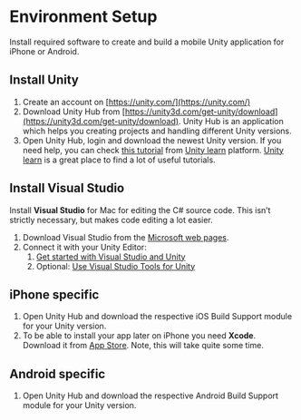 # Environment Setup
Install required software to create and build a mobile Unity application for iPhone or Android.

## Install **Unity**
1. Create an account on [https://unity.com/](https://unity.com/)
1. Download Unity Hub from [https://unity3d.com/get-unity/download](https://unity3d.com/get-unity/download). Unity Hub is an application which helps you creating projects and handling different Unity versions.
1. Open Unity Hub, login and download the newest Unity version. If you need help, you can check [this tutorial](https://learn.unity.com/tutorial/project-configuration-with-unity-hub-1#) from [Unity learn](https://unity.com/learn) platform. [Unity learn](https://unity.com/learn) is a great place to find a lot of useful tutorials.

## Install **Visual Studio**
Install **Visual Studio** for Mac for editing the C# source code. This isn’t strictly necessary, but makes code editing a lot easier.
1. Download Visual Studio from the [Microsoft web pages](https://visualstudio.microsoft.com/vs/mac/).
1. Connect it with your Unity Editor:
    1. [Get started with Visual Studio and Unity](https://docs.microsoft.com/en-us/visualstudio/gamedev/unity/get-started/getting-started-with-visual-studio-tools-for-unity?pivots=macos)
    1. Optional: [Use Visual Studio Tools for Unity](https://docs.microsoft.com/en-us/visualstudio/gamedev/unity/get-started/using-visual-studio-tools-for-unity?pivots=macos)

## iPhone specific
1. Open Unity Hub and download the respective iOS Build Support module for your Unity version.
1. To be able to install your app later on iPhone you need **Xcode**. Download it from [App Store](https://developer.apple.com/xcode/). Note, this will take quite some time.

## Android specific
1. Open Unity Hub and download the respective Android Build Support module for your Unity version.